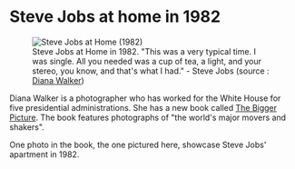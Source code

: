 # Steve Jobs at home in 1982

<figure class="large">
  <img src="https://cdn.oinam.com/img/people/steve-jobs-at-home-in-1982.jpg" alt="Steve Jobs at Home (1982)" loading="lazy">
  <figcaption>
    Steve Jobs at Home in 1982. "This was a very typical time. I was single. All you needed was a cup of tea, a light, and your stereo, you know, and that's what I had." - Steve Jobs (source : <a href="http://digitaljournalist.org/issue0712/y_walker08.html">Diana Walker</a>)
  </figcaption>
</figure>

Diana Walker is a photographer who has worked for the White House for five presidential administrations. She has a new book called [The Bigger Picture](https://www.amazon.com/Bigger-Picture-Thirty-Years-Portraits/dp/B004JU1S8A). The book features photographs of "the world's major movers and shakers".

One photo in the book, the one pictured here, showcase Steve Jobs' apartment in 1982.